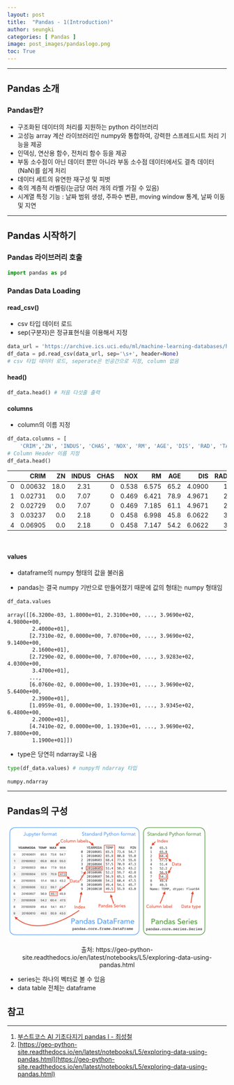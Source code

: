 ```yaml
---
layout: post
title:  "Pandas - 1(Introduction)"
author: seungki
categories: [ Pandas ]
image: post_images/pandaslogo.png
toc: True
---
```

---
## Pandas 소개
### Pandas란?
* 구조화된 데이터의 처리를 지원하는 python 라이브러리
* 고성능 array 계산 라이브러리인 numpy와 통합하여, 강력한 스프레드시트 처리 기능을 제공
* 인덱싱, 연산용 함수, 전처리 함수 등을 제공
* 부동 소수점이 아닌 데이터 뿐만 아니라 부동 소수점 데이터에서도 결측 데이터(NaN)를 쉽게 처리
* 데이터 세트의 유연한 재구성 및 피벗
* 축의 계층적 라벨링(눈금당 여러 개의 라벨 가질 수 있음)
* 시계열 특정 기능 : 날짜 범위 생성, 주파수 변환, moving window 통계, 날짜 이동 및 지연

---

## Pandas 시작하기

### Pandas 라이브러리 호출

```python
import pandas as pd
```



### Pandas Data Loading

#### read_csv()

* csv 타입 데이터 로드
* sep(구분자)은 정규표현식을 이용해서 지정

```python
data_url = 'https://archive.ics.uci.edu/ml/machine-learning-databases/housing/housing.data'# data url
df_data = pd.read_csv(data_url, sep='\s+', header=None) 
# csv 타입 데이터 로드, seperate은 빈공간으로 지정, column 없음
```



#### head()

```python
df_data.head() # 처음 다섯줄 출력
```

#### columns

* column의 이름 지정

```python
df_data.columns = [
    'CRIM','ZN', 'INDUS', 'CHAS', 'NOX', 'RM', 'AGE', 'DIS', 'RAD', 'TAX', 'PTRATIO' ,'B', 'LSTAT', 'MEDV'] 
# Column Header 이름 지정
df_data.head()
```

|      |    CRIM |   ZN | INDUS | CHAS |   NOX |    RM |  AGE |    DIS |  RAD |   TAX | PTRATIO |      B | LSTAT | MEDV |
| ---- | ------: | ---: | ----: | ---: | ----: | ----: | ---: | -----: | ---: | ----: | ------: | -----: | ----: | ---: |
| 0    | 0.00632 | 18.0 |  2.31 |    0 | 0.538 | 6.575 | 65.2 | 4.0900 |    1 | 296.0 |    15.3 | 396.90 |  4.98 | 24.0 |
| 1    | 0.02731 |  0.0 |  7.07 |    0 | 0.469 | 6.421 | 78.9 | 4.9671 |    2 | 242.0 |    17.8 | 396.90 |  9.14 | 21.6 |
| 2    | 0.02729 |  0.0 |  7.07 |    0 | 0.469 | 7.185 | 61.1 | 4.9671 |    2 | 242.0 |    17.8 | 392.83 |  4.03 | 34.7 |
| 3    | 0.03237 |  0.0 |  2.18 |    0 | 0.458 | 6.998 | 45.8 | 6.0622 |    3 | 222.0 |    18.7 | 394.63 |  2.94 | 33.4 |
| 4    | 0.06905 |  0.0 |  2.18 |    0 | 0.458 | 7.147 | 54.2 | 6.0622 |    3 | 222.0 |    18.7 | 396.90 |  5.33 | 36.2 |

<br> 

#### values

* dataframe의 numpy 형태의 값을 불러옴

* pandas는 결국 numpy 기반으로 만들어졌기 때문에 값의 형태는 numpy 형태임

```python
df_data.values
```

```
array([[6.3200e-03, 1.8000e+01, 2.3100e+00, ..., 3.9690e+02, 4.9800e+00,
        2.4000e+01],
       [2.7310e-02, 0.0000e+00, 7.0700e+00, ..., 3.9690e+02, 9.1400e+00,
        2.1600e+01],
       [2.7290e-02, 0.0000e+00, 7.0700e+00, ..., 3.9283e+02, 4.0300e+00,
        3.4700e+01],
       ...,
       [6.0760e-02, 0.0000e+00, 1.1930e+01, ..., 3.9690e+02, 5.6400e+00,
        2.3900e+01],
       [1.0959e-01, 0.0000e+00, 1.1930e+01, ..., 3.9345e+02, 6.4800e+00,
        2.2000e+01],
       [4.7410e-02, 0.0000e+00, 1.1930e+01, ..., 3.9690e+02, 7.8800e+00,
        1.1900e+01]])
```



* type은 당연히 ndarray로 나옴

```python
type(df_data.values) # numpy의 ndarray 타입
```

```
numpy.ndarray
```

---

## Pandas의 구성

<img src="../post_images/2023-02-10-pandas_1/pandas-structures-annotated.png" alt="pandas-structures-annotated" style="zoom: 45%;" class="center-image"/>

<p align="center">출처: https://geo-python-site.readthedocs.io/en/latest/notebooks/L5/exploring-data-using-pandas.html</p>


* series는 하나의 벡터로 볼 수 있음
* data table 전체는 dataframe

## 참고

---

1. [부스트코스 AI 기초다지기 pandas l - 최성철](https://www.boostcourse.org/ai100/lecture/739182?isDesc=false)
1. [https://geo-python-site.readthedocs.io/en/latest/notebooks/L5/exploring-data-using-pandas.html](https://geo-python-site.readthedocs.io/en/latest/notebooks/L5/exploring-data-using-pandas.html)

